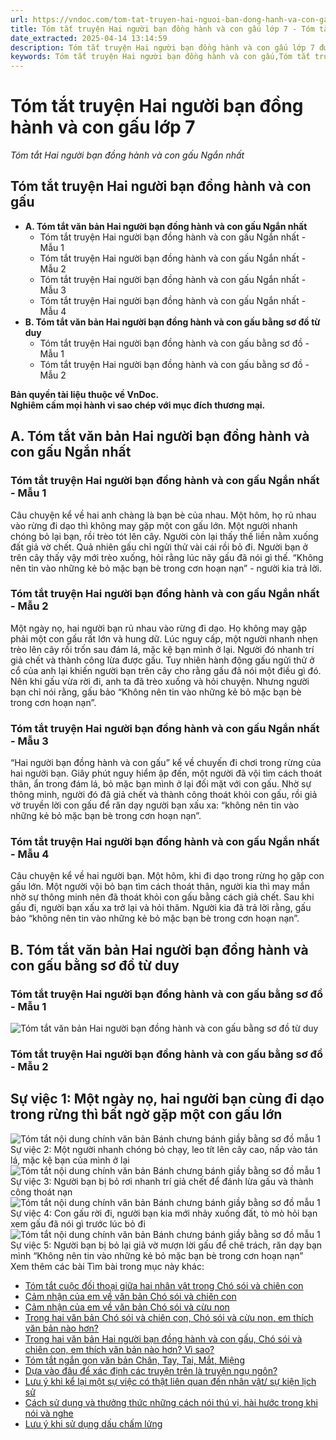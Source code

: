 ```yaml
---
url: https://vndoc.com/tom-tat-truyen-hai-nguoi-ban-dong-hanh-va-con-gau-276465
title: Tóm tắt truyện Hai người bạn đồng hành và con gấu lớp 7 - Tóm tắt Hai người bạn đồng hành và con gấu Ngắn nhất - VnDoc.com
date_extracted: 2025-04-14 13:14:59
description: Tóm tắt truyện Hai người bạn đồng hành và con gấu lớp 7 được biên soạn nhằm giúp các em HS đạt kết quả tốt trong quá trình làm bài tập và học tập môn Ngữ văn lớp 7.
keywords: Tóm tắt truyện Hai người bạn đồng hành và con gấu,Tóm tắt truyện Hai người bạn đồng hành và con gấu Ngắn nhất,Tóm tắt văn bản Hai người bạn đồng hành và con gấu bằng sơ đồ từ duy,Tóm tắt Hai người bạn đồng hành và con gấu lớp 7,Tóm tắt Hai người bạn đồng hành và con gấu ngắn nhất,Tóm tắt Hai người bạn đồng hành và con gấu ngắn gọn,tóm tắt văn bản Hai người bạn đồng hành và con gấu,tóm tắt bài Hai người bạn đồng hành và con gấu,tóm tắt truyện Hai người bạn đồng hành và con gấu lớp 7
---
```


# Tóm tắt truyện Hai người bạn đồng hành và con gấu lớp 7
 _Tóm tắt Hai người bạn đồng hành và con gấu Ngắn nhất_
## **Tóm tắt truyện Hai người bạn đồng hành và con gấu**
  * **A. Tóm tắt văn bản Hai người bạn đồng hành và con gấu Ngắn nhất**
    * Tóm tắt truyện Hai người bạn đồng hành và con gấu Ngắn nhất - Mẫu 1
    * Tóm tắt truyện Hai người bạn đồng hành và con gấu Ngắn nhất - Mẫu 2
    * Tóm tắt truyện Hai người bạn đồng hành và con gấu Ngắn nhất - Mẫu 3
    * Tóm tắt truyện Hai người bạn đồng hành và con gấu Ngắn nhất - Mẫu 4
  * **B. Tóm tắt văn bản Hai người bạn đồng hành và con gấu bằng sơ đồ từ duy**
    * Tóm tắt truyện Hai người bạn đồng hành và con gấu bằng sơ đồ - Mẫu 1
    * Tóm tắt truyện Hai người bạn đồng hành và con gấu bằng sơ đồ - Mẫu 2

**Bản quyền tài liệu thuộc về VnDoc.  
Nghiêm cấm mọi hành vi sao chép với mục đích thương mại.**
## **A. Tóm tắt văn bản Hai người bạn đồng hành và con gấu Ngắn nhất**
### Tóm tắt truyện Hai người bạn đồng hành và con gấu Ngắn nhất - Mẫu 1
Câu chuyện kể về hai anh chàng là bạn bè của nhau. Một hôm, họ rủ nhau vào rừng đi dạo thì không may gặp một con gấu lớn. Một người nhanh chóng bỏ lại bạn, rồi trèo tót lên cây. Người còn lại thấy thế liền nằm xuống đất giả vờ chết. Quả nhiên gấu chỉ ngửi thử vài cái rồi bỏ đi. Người bạn ở trên cây thấy vậy mới trèo xuống, hỏi rằng lúc nãy gấu đã nói gì thế. “Không nên tin vào những kẻ bỏ mặc bạn bè trong cơn hoạn nạn” - người kia trả lời.
### Tóm tắt truyện Hai người bạn đồng hành và con gấu Ngắn nhất - Mẫu 2
Một ngày nọ, hai người bạn rủ nhau vào rừng đi dạo. Họ không may gặp phải một con gấu rất lớn và hung dữ. Lúc nguy cấp, một người nhanh nhẹn trèo lên cây rồi trốn sau đám lá, mặc kệ bạn mình ở lại. Người đó nhanh trí giả chết và thành công lừa được gấu. Tuy nhiên hành động gấu ngửi thử ở cổ của anh lại khiến người bạn trên cây cho rằng gấu đã nói một điều gì đó. Nên khi gấu vừa rời đi, anh ta đã trèo xuống và hỏi chuyện. Nhưng người bạn chỉ nói rằng, gấu bảo “Không nên tin vào những kẻ bỏ mặc bạn bè trong cơn hoạn nạn”.
### Tóm tắt truyện Hai người bạn đồng hành và con gấu Ngắn nhất - Mẫu 3
“Hai người bạn đồng hành và con gấu” kể về chuyến đi chơi trong rừng của hai người bạn. Giây phút nguy hiểm ập đến, một người đã vội tìm cách thoát thân, ẩn trong đám lá, bỏ mặc bạn mình ở lại đối mặt với con gấu. Nhờ sự thông minh, người đó đã giả chết và thành công thoát khỏi con gấu, rồi giả vờ truyền lời con gấu để răn dạy người bạn xấu xa: “không nên tin vào những kẻ bỏ mặc bạn bè trong cơn hoạn nạn”.
### Tóm tắt truyện Hai người bạn đồng hành và con gấu Ngắn nhất - Mẫu 4
Câu chuyện kể về hai người bạn. Một hôm, khi đi dạo trong rừng họ gặp con gấu lớn. Một người vội bỏ bạn tìm cách thoát thân, người kia thì may mắn nhờ sự thông minh nên đã thoát khỏi con gấu bằng cách giả chết. Sau khi gấu đi, người bạn xấu xa trở lại và hỏi thăm. Người kia đã trả lời rằng, gấu bảo “không nên tin vào những kẻ bỏ mặc bạn bè trong cơn hoạn nạn”.
## **B. Tóm tắt văn bản Hai người bạn đồng hành và con gấu bằng sơ đồ từ duy**
### **Tóm tắt truyện Hai người bạn đồng hành và con gấu bằng sơ đồ - Mẫu 1**
![Tóm tắt văn bản Hai người bạn đồng hành và con gấu bằng sơ đồ từ duy](https://i.vdoc.vn/data/image/2023/09/26/tom-tat-truyen-hai-nguoi-ban-dong-hanh-va-con-gau-h1.jpg)
### **Tóm tắt truyện Hai người bạn đồng hành và con gấu bằng sơ đồ - Mẫu 2**
Sự việc 1: Một ngày nọ, hai người bạn cùng đi dạo trong rừng thì bất ngờ gặp một con gấu lớn  
---  
![Tóm tắt nội dung chính văn bản Bánh chưng bánh giầy bằng sơ đồ mẫu 1](https://i.vdoc.vn/data/image/2021/10/02/tom-tat-van-ban-banh-chung-banh-giay-bang-so-do-1.jpg)  
Sự việc 2: Một người nhanh chóng bỏ chạy, leo tít lên cây cao, nấp vào tán lá, mặc kệ bạn của mình ở lại  
![Tóm tắt nội dung chính văn bản Bánh chưng bánh giầy bằng sơ đồ mẫu 1](https://i.vdoc.vn/data/image/2021/10/02/tom-tat-van-ban-banh-chung-banh-giay-bang-so-do-1.jpg)  
Sự việc 3: Người bạn bị bỏ rơi nhanh trí giả chết để đánh lừa gấu và thành công thoát nạn  
![Tóm tắt nội dung chính văn bản Bánh chưng bánh giầy bằng sơ đồ mẫu 1](https://i.vdoc.vn/data/image/2021/10/02/tom-tat-van-ban-banh-chung-banh-giay-bang-so-do-1.jpg)  
Sự việc 4: Con gấu rời đi, người bạn kia mới nhảy xuống đất, tò mò hỏi bạn xem gấu đã nói gì trước lúc bỏ đi  
![Tóm tắt nội dung chính văn bản Bánh chưng bánh giầy bằng sơ đồ mẫu 1](https://i.vdoc.vn/data/image/2021/10/02/tom-tat-van-ban-banh-chung-banh-giay-bang-so-do-1.jpg)  
Sự việc 5: Người bạn bị bỏ lại giả vờ mượn lời gấu để chê trách, răn dạy bạn mình “Không nên tin vào những kẻ bỏ mặc bạn bè trong cơn hoạn nạn”  
Xem thêm các bài Tìm bài trong mục này khác:
  * [Tóm tắt cuộc đối thoại giữa hai nhân vật trong Chó sói và chiên con](</tom-tat-cuoc-doi-thoai-giua-hai-nhan-vat-trong-cho-soi-va-chien-con-276467>)
  * [Cảm nhận của em về văn bản Chó sói và chiên con](</viet-mot-doan-van-khoang-4-den-5-cau-neu-cam-nhan-cua-em-ve-van-ban-cho-soi-va-chien-con-276476>)
  * [Cảm nhận của em về văn bản Chó sói và cừu non](</viet-mot-doan-van-khoang-4-den-5-cau-neu-cam-nhan-cua-em-ve-van-ban-cho-soi-va-cuu-non-276477>)
  * [Trong hai văn bản Chó sói và chiên con, Chó sói và cừu non, em thích văn bản nào hơn?](</trong-hai-van-ban-cho-soi-va-chien-con-cho-soi-va-cuu-non-em-thich-van-ban-nao-hon-276481>)
  * [Trong hai văn bản Hai người bạn đồng hành và con gấu, Chó sói và chiên con, em thích văn bản nào hơn? Vì sao?](</trong-hai-van-ban-hai-nguoi-ban-dong-hanh-va-con-gau-cho-soi-va-chien-con-em-thich-van-ban-nao-hon-vi-sao-276483>)
  * [Tóm tắt ngắn gọn văn bản Chân, Tay, Tai, Mắt, Miệng](</tom-tat-ngan-gon-van-ban-chan-tay-tai-mat-mieng-276486>)
  * [Dựa vào đâu để xác định các truyện trên là truyện ngụ ngôn?](</dua-vao-dau-de-em-khang-dinh-rang-ech-ngoi-day-gieng-thay-boi-xem-voi-hai-nguoi-ban-dong-hanh-va-con-gau-cho-soi-va-chien-con-la-truyen-ngu-ngon-277653>)
  * [Lưu ý khi kể lại một sự việc có thật liên quan đến nhân vật/ sự kiện lịch sử](</khi-viet-mot-bai-van-ke-lai-mot-su-viec-co-that-lien-quan-den-nhan-vat-su-kien-lich-su-em-can-luu-y-den-nhung-dieu-gi-277656>)
  * [Cách sử dụng và thưởng thức những cách nói thú vị, hài hước trong khi nói và nghe ](</co-the-ren-luyen-kha-nang-su-dung-va-thuong-thuc-nhung-cach-noi-thu-vi-di-dom-trong-khi-nghe-bang-cach-nao-277659>)
  * [Lưu ý khi sử dụng dấu chấm lửng](</neu-mot-so-diem-can-luu-y-khi-su-dung-dau-cham-lung-277664>)

